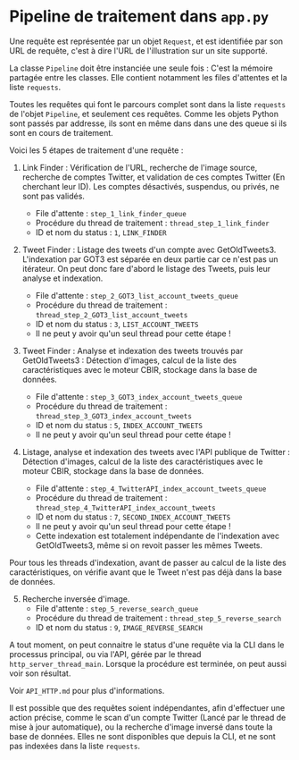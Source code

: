# Pipeline de traitement dans `app.py`

Une requête est représentée par un objet `Request`, et est identifiée par son URL de requête, c'est à dire l'URL de l'illustration sur un site supporté.

La classe `Pipeline` doit être instanciée une seule fois : C'est la mémoire partagée entre les classes. Elle contient notamment les files d'attentes et la liste `requests`.

Toutes les requêtes qui font le parcours complet sont dans la liste `requests` de l'objet `Pipeline`, et seulement ces requêtes. Comme les objets Python sont passés par addresse, ils sont en même dans dans une des queue si ils sont en cours de traitement.

Voici les 5 étapes de traitement d'une requête :

1. Link Finder : Vérification de l'URL, recherche de l'image source, recherche de comptes Twitter, et validation de ces comptes Twitter (En cherchant leur ID). Les comptes désactivés, suspendus, ou privés, ne sont pas validés.
   * File d'attente : `step_1_link_finder_queue`
   * Procédure du thread de traitement : `thread_step_1_link_finder`
   * ID et nom du status : `1`, `LINK_FINDER`

2. Tweet Finder : Listage des tweets d'un compte avec GetOldTweets3. L'indexation par GOT3 est séparée en deux partie car ce n'est pas un itérateur. On peut donc fare d'abord le listage des Tweets, puis leur analyse et indexation.
   * File d'attente : `step_2_GOT3_list_account_tweets_queue`
   * Procédure du thread de traitement : `thread_step_2_GOT3_list_account_tweets`
   * ID et nom du status : `3`, `LIST_ACCOUNT_TWEETS`
   * Il ne peut y avoir qu'un seul thread pour cette étape !

3. Tweet Finder : Analyse et indexation des tweets trouvés par GetOldTweets3 : Détection d'images, calcul de la liste des caractéristiques avec le moteur CBIR, stockage dans la base de données.
   * File d'attente : `step_3_GOT3_index_account_tweets_queue`
   * Procédure du thread de traitement : `thread_step_3_GOT3_index_account_tweets`
   * ID et nom du status : `5`, `INDEX_ACCOUNT_TWEETS`
   * Il ne peut y avoir qu'un seul thread pour cette étape !

4. Listage, analyse et indexation des tweets avec l'API publique de Twitter : Détection d'images, calcul de la liste des caractéristiques avec le moteur CBIR, stockage dans la base de données.
   * File d'attente : `step_4_TwitterAPI_index_account_tweets_queue`
   * Procédure du thread de traitement : `thread_step_4_TwitterAPI_index_account_tweets`
   * ID et nom du status : `7`, `SECOND_INDEX_ACCOUNT_TWEETS`
   * Il ne peut y avoir qu'un seul thread pour cette étape !
   * Cette indexation est totalement indépendante de l'indexation avec GetOldTweets3, même si on revoit passer les mêmes Tweets.

Pour tous les threads d'indexation, avant de passer au calcul de la liste des caractéristiques, on vérifie avant que le Tweet n'est pas déjà dans la base de données.

5. Recherche inversée d'image.
   * File d'attente : `step_5_reverse_search_queue`
   * Procédure du thread de traitement : `thread_step_5_reverse_search`
   * ID et nom du status : `9`, `IMAGE_REVERSE_SEARCH`

A tout moment, on peut connaitre le status d'une requête via la CLI dans le processus principal, ou via l'API, gérée par le thread `http_server_thread_main`.
Lorsque la procédure est terminée, on peut aussi voir son résultat.

Voir `API_HTTP.md` pour plus d'informations.

Il est possible que des requêtes soient indépendantes, afin d'effectuer une action précise, comme le scan d'un compte Twitter (Lancé par le thread de mise à jour automatique), ou la recherche d'image inversé dans toute la base de données. Elles ne sont disponibles que depuis la CLI, et ne sont pas indexées dans la liste `requests`.
